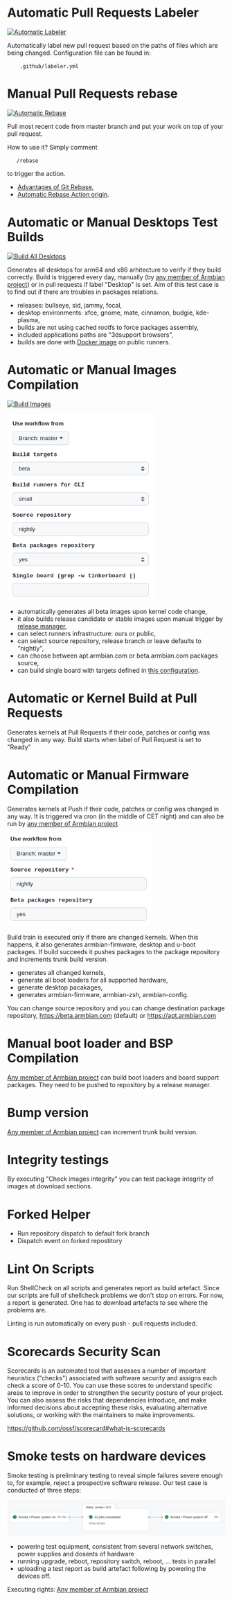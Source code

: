 # Automatic Pull Requests Labeler

[![Automatic Labeler](https://github.com/armbian/build/actions/workflows/labeler.yml/badge.svg)](https://github.com/armbian/build/actions/workflows/labeler.yml)

Automatically label new pull request based on the paths of files which are being changed. Configuration file can be found in:

        .github/labeler.yml

# Manual Pull Requests rebase

[![Automatic Rebase](https://github.com/armbian/build/actions/workflows/rebase.yml/badge.svg)](https://github.com/armbian/build/actions/workflows/rebase.yml)

Pull most recent code from master branch and put your work on top of your pull request.

How to use it? Simply comment 

       /rebase

to trigger the action.

- [Advantages of Git Rebase](https://itnext.io/advantages-of-git-rebase-af3b5f5448c6),
- [Automatic Rebase Action origin](https://github.com/marketplace/actions/automatic-rebase).

# Automatic or Manual Desktops Test Builds

[![Build All Desktops](https://github.com/armbian/build/actions/workflows/build-all-desktops.yml/badge.svg)](https://github.com/armbian/build/actions/workflows/build-all-desktops.yml)

Generates all desktops for arm64 and x86 arhitecture to verify if they build correctly. Build is triggered every day, manually (by [any member of Armbian project](https://github.com/orgs/armbian/people)) or in pull requests if label "Desktop" is set. Aim of this test case is to find out if there are troubles in packages relations.

- releases: bullseye, sid, jammy, focal,
- desktop environments: xfce, gnome, mate, cinnamon, budgie, kde-plasma,
- builds are not using cached rootfs to force packages assembly,
- included applications paths are "3dsupport browsers",
- builds are done with [Docker image](https://github.com/orgs/armbian/packages?repo_name=build) on public runners.

# Automatic or Manual Images Compilation

[![Build Images](https://github.com/armbian/build/actions/workflows/build-images.yml/badge.svg)](https://github.com/armbian/build/actions/workflows/build-images.yml)

![Build](images/build-all-images.png)

- automatically generates all beta images upon kernel code change,
- it also builds release candidate or stable images upon manual trigger by [release manager](https://forum.armbian.com/staffapplications/application/11-release-manager/),
- can select runners infrastructure: ours or public,
- can select source repository, release branch or leave defaults to "nightly",
- can choose between apt.armbian.com or beta.armbian.com packages source,
- can build single board with targets defined in [this configuration](https://github.com/armbian/build/blob/master/config/targets.conf).

# Automatic or Kernel Build at Pull Requests

Generates kernels at Pull Requests if their code, patches or config was changed in any way. Build starts when label of Pull Request is set to "Ready"

# Automatic or Manual Firmware Compilation

Generates kernels at Push if their code, patches or config was changed in any way. It is triggered via cron (in the middle of CET night) and can also be run by [any member of Armbian project](https://github.com/orgs/armbian/people)

![Build](images/build-train.png)

Build train is executed only if there are changed kernels. When this happens, it also generates armbian-firmware, desktop and u-boot packages. If build succeeds it pushes packages to the package repository and increments trunk build version.

- generates all changed kernels,
- generate all boot loaders for all supported hardware,
- generate desktop pacakages,
- generates armbian-firmware, armbian-zsh, armbian-config.

You can change source repository and you can change destination package repository, https://beta.armbian.com (default) or https://apt.armbian.com

# Manual boot loader and BSP Compilation

[Any member of Armbian project](https://github.com/orgs/armbian/people) can build boot loaders and board support packages. They need to be pushed to repository by a release manager.

# Bump version

[Any member of Armbian project](https://github.com/orgs/armbian/people) can increment trunk build version.

# Integrity testings

By executing "Check images integrity" you can test package integrity of images at download sections.

# Forked Helper

- Run repository dispatch to default fork branch
- Dispatch event on forked repostitory

# Lint On Scripts

Run ShellCheck on all scripts and generates report as build artefact. Since our scripts are full of shellcheck problems we don't stop on errors. For now, a report is generated. One has to download artefacts to see where the problems are.

Linting is run automatically on every push - pull requests included.

# Scorecards Security Scan

Scorecards is an automated tool that assesses a number of important heuristics ("checks") associated with software security and assigns each check a score of 0-10. You can use these scores to understand specific areas to improve in order to strengthen the security posture of your project. You can also assess the risks that dependencies introduce, and make informed decisions about accepting these risks, evaluating alternative solutions, or working with the maintainers to make improvements.

https://github.com/ossf/scorecard#what-is-scorecards

# Smoke tests on hardware devices

Smoke testing is preliminary testing to reveal simple failures severe enough to, for example, reject a prospective software release. Our test case is conducted of three steps:

![Smoke](images/smoke-tests.png)

- powering test equipment, consistent from several network switches, power supplies and dosents of hardware
- running upgrade, reboot, repository switch, reboot, ... tests in parallel
- uploading a test report as build artefact following by powering the devices off.

Executing rights: [Any member of Armbian project](https://github.com/orgs/armbian/people)
